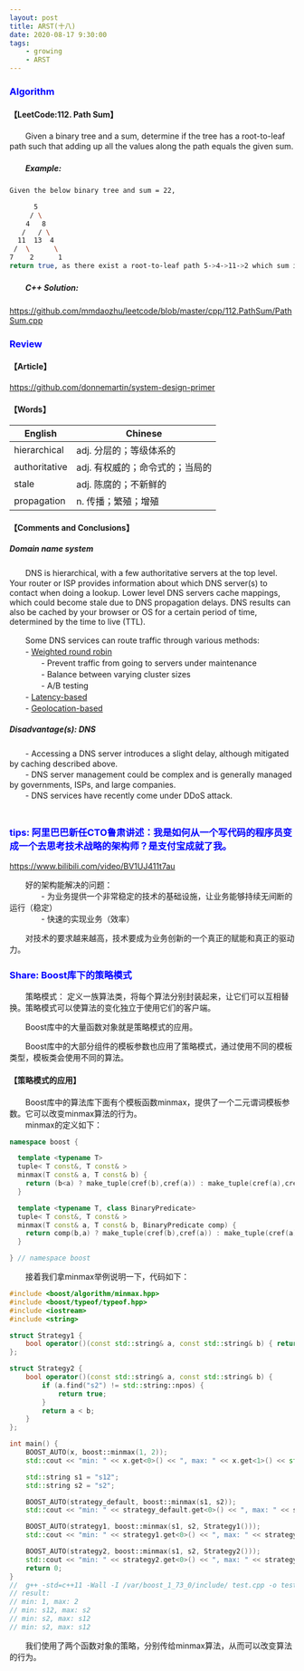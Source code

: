 ```yaml
---
layout: post
title: ARST(十八)
date: 2020-08-17 9:30:00
tags: 
	- growing
	- ARST
---
```


###  <font color=blue>Algorithm</font>

#### **【LeetCode:112. Path Sum】**
　　Given a binary tree and a sum, determine if the tree has a root-to-leaf path such that adding up all the values along the path equals the given sum.  

##### 　　Example:
```sh
Given the below binary tree and sum = 22,

      5
     / \
    4   8
   /   / \
  11  13  4
 /  \      \
7    2      1
return true, as there exist a root-to-leaf path 5->4->11->2 which sum is 22.
```

##### 　　C++ Solution:
https://github.com/mmdaozhu/leetcode/blob/master/cpp/112.PathSum/PathSum.cpp  

###  <font color=blue>Review</font>

#### **【Article】**
https://github.com/donnemartin/system-design-primer  

#### **【Words】**
English | Chinese
-|-
hierarchical | adj. 分层的；等级体系的
authoritative | adj. 有权威的；命令式的；当局的
stale | adj. 陈腐的；不新鲜的
propagation | n. 传播；繁殖；增殖

#### **【Comments and Conclusions】**

##### Domain name system

　　DNS is hierarchical, with a few authoritative servers at the top level. Your router or ISP provides information about which DNS server(s) to contact when doing a lookup. Lower level DNS servers cache mappings, which could become stale due to DNS propagation delays. DNS results can also be cached by your browser or OS for a certain period of time, determined by the time to live (TTL).  

　　Some DNS services can route traffic through various methods:  
　　- [Weighted round robin](https://g33kinfo.com/info/round-robin-vs-weighted-round-robin-lb/)  
　　　　- Prevent traffic from going to servers under maintenance  
　　　　- Balance between varying cluster sizes  
　　　　- A/B testing  
　　- [Latency-based](https://docs.aws.amazon.com/Route53/latest/DeveloperGuide/routing-policy.html#routing-policy-latency)  
　　- [Geolocation-based](https://docs.aws.amazon.com/Route53/latest/DeveloperGuide/routing-policy.html#routing-policy-geo)  

##### Disadvantage(s): DNS
　　- Accessing a DNS server introduces a slight delay, although mitigated by caching described above.  
　　- DNS server management could be complex and is generally managed by governments, ISPs, and large companies.  
　　- DNS services have recently come under DDoS attack.  
　
###  <font color=blue>tips: 阿里巴巴新任CTO鲁肃讲述：我是如何从一个写代码的程序员变成一个去思考技术战略的架构师？是支付宝成就了我。
</font>

https://www.bilibili.com/video/BV1UJ411t7au  

　　好的架构能解决的问题：  
　　　　- 为业务提供一个非常稳定的技术的基础设施，让业务能够持续无间断的运行（稳定）  
　　　　- 快速的实现业务（效率）  

　　对技术的要求越来越高，技术要成为业务创新的一个真正的赋能和真正的驱动力。  

###  <font color=blue>Share: Boost库下的策略模式</font>
　　策略模式： 定义一族算法类，将每个算法分别封装起来，让它们可以互相替换。策略模式可以使算法的变化独立于使用它们的客户端。  

　　Boost库中的大量函数对象就是策略模式的应用。  

　　Boost库中的大部分组件的模板参数也应用了策略模式，通过使用不同的模板类型，模板类会使用不同的算法。  

#### **【策略模式的应用】**
　　Boost库中的算法库下面有个模板函数minmax，提供了一个二元谓词模板参数。它可以改变minmax算法的行为。  
　　minmax的定义如下：  
```c++
namespace boost {

  template <typename T>
  tuple< T const&, T const& >
  minmax(T const& a, T const& b) {
    return (b<a) ? make_tuple(cref(b),cref(a)) : make_tuple(cref(a),cref(b));
  }

  template <typename T, class BinaryPredicate>
  tuple< T const&, T const& >
  minmax(T const& a, T const& b, BinaryPredicate comp) {
    return comp(b,a) ? make_tuple(cref(b),cref(a)) : make_tuple(cref(a),cref(b));
  }

} // namespace boost
```
　　接着我们拿minmax举例说明一下，代码如下：  
```c++
#include <boost/algorithm/minmax.hpp>
#include <boost/typeof/typeof.hpp>
#include <iostream>
#include <string>

struct Strategy1 {
    bool operator()(const std::string& a, const std::string& b) { return a.size() < b.size(); }
};

struct Strategy2 {
    bool operator()(const std::string& a, const std::string& b) {
        if (a.find("s2") != std::string::npos) {
            return true;
        }
        return a < b;
    }
};

int main() {
    BOOST_AUTO(x, boost::minmax(1, 2));
    std::cout << "min: " << x.get<0>() << ", max: " << x.get<1>() << std::endl;

    std::string s1 = "s12";
    std::string s2 = "s2";

    BOOST_AUTO(strategy_default, boost::minmax(s1, s2));
    std::cout << "min: " << strategy_default.get<0>() << ", max: " << strategy_default.get<1>() << std::endl;

    BOOST_AUTO(strategy1, boost::minmax(s1, s2, Strategy1()));
    std::cout << "min: " << strategy1.get<0>() << ", max: " << strategy1.get<1>() << std::endl;

    BOOST_AUTO(strategy2, boost::minmax(s1, s2, Strategy2()));
    std::cout << "min: " << strategy2.get<0>() << ", max: " << strategy2.get<1>() << std::endl;
    return 0;
}
//  g++ -std=c++11 -Wall -I /var/boost_1_73_0/include/ test.cpp -o test
// result:
// min: 1, max: 2
// min: s12, max: s2
// min: s2, max: s12
// min: s2, max: s12
```
　　我们使用了两个函数对象的策略，分别传给minmax算法，从而可以改变算法的行为。  
